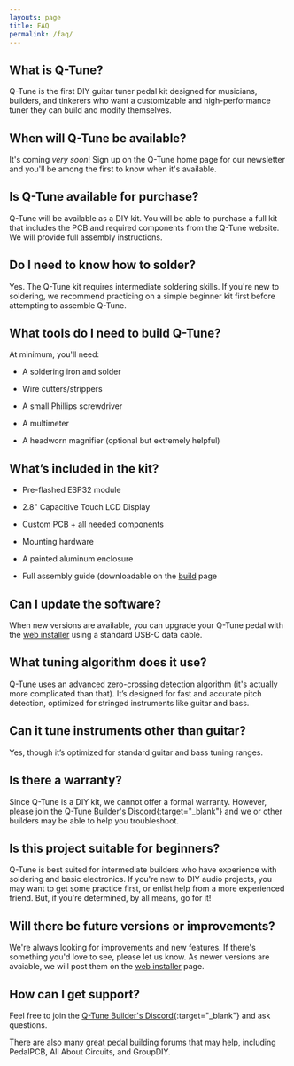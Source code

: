 ```yaml
---
layouts: page
title: FAQ
permalink: /faq/
---
```


## What is Q-Tune?

Q-Tune is the first DIY guitar tuner pedal kit designed for musicians, builders, and tinkerers who want a customizable and high-performance tuner they can build and modify themselves.

## When will Q-Tune be available?

It's coming *very soon*! Sign up on the Q-Tune home page for our newsletter and you'll be among the first to know when it's available.

## Is Q-Tune available for purchase?

Q-Tune will be available as a DIY kit. You will be able to purchase a full kit that includes the PCB and required components from the Q-Tune website. We will provide full assembly instructions.

## Do I need to know how to solder?

Yes. The Q-Tune kit requires intermediate soldering skills. If you're new to soldering, we recommend practicing on a simple beginner kit first before attempting to assemble Q-Tune.

## What tools do I need to build Q-Tune?

At minimum, you'll need:

- A soldering iron and solder

- Wire cutters/strippers

- A small Phillips screwdriver

- A multimeter

- A headworn magnifier (optional but extremely helpful)

## What’s included in the kit?

- Pre-flashed ESP32 module

- 2.8" Capacitive Touch LCD Display

- Custom PCB + all needed components

- Mounting hardware

- A painted aluminum enclosure

- Full assembly guide (downloadable on the [build](/build) page

## Can I update the software?

When new versions are available, you can upgrade your Q-Tune pedal with the [web installer](/install) using a standard USB-C data cable.

## What tuning algorithm does it use?

Q-Tune uses an advanced zero-crossing detection algorithm (it's actually more complicated than that). It’s designed for fast and accurate pitch detection, optimized for stringed instruments like guitar and bass.

## Can it tune instruments other than guitar?

Yes, though it’s optimized for standard guitar and bass tuning ranges.

## Is there a warranty?

Since Q-Tune is a DIY kit, we cannot offer a formal warranty. However, please join the [Q-Tune Builder's Discord](https://discord.gg/C5VnyGkc){:target="_blank"} and we or other builders may be able to help you troubleshoot.

## Is this project suitable for beginners?

Q-Tune is best suited for intermediate builders who have experience with soldering and basic electronics. If you're new to DIY audio projects, you may want to get some practice first, or enlist help from a more experienced friend. But, if you're determined, by all means, go for it!

## Will there be future versions or improvements?

We're always looking for improvements and new features. If there's something you'd love to see, please let us know. As newer versions are avaiable, we will post them on the [web installer](/install) page.

## How can I get support?

Feel free to join the [Q-Tune Builder's Discord](https://discord.gg/C5VnyGkc){:target="_blank"} and ask questions.

There are also many great pedal building forums that may help, including PedalPCB, All About Circuits, and GroupDIY.
